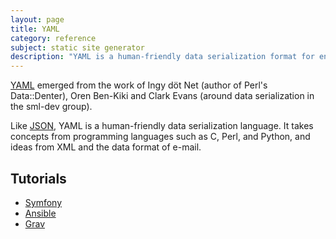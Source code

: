 ```yaml
---
layout: page
title: YAML
category: reference
subject: static site generator
description: "YAML is a human-friendly data serialization format for encoding data in plain text."
---
```


[YAML](http://www.yaml.org/start.html)
emerged from the work of
Ingy döt Net (author of Perl's Data::Denter),
Oren Ben-Kiki and Clark Evans (around data serialization in the sml-dev group).

Like [JSON](http://www.json.org/),
YAML is a human-friendly data serialization language.
It takes concepts from programming languages such as
C, Perl, and Python, and ideas from XML
and the data format of e-mail.

Tutorials
---------

* [Symfony](https://symfony.com/doc/current/components/yaml/yaml_format.html)
* [Ansible](https://docs.ansible.com/ansible/YAMLSyntax.html)
* [Grav](https://learn.getgrav.org/advanced/yaml)
